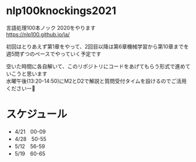 # nlp100knockings2021
言語処理100本ノック 2020をやります  
https://nlp100.github.io/ja/

初回はとりあえず第1章をやって、2回目以降は第6章機械学習から第10章までを週5問ずつのペースでやっていく予定です

空いた時間に各自解いて、このリポジトリにコードをあげてもらう形式で進めていこうと思います  
水曜午後(13:20-14:50)にM2とD2で解説と質問受付タイムを設けるのでご活用くださいー🤗

# スケジュール
- 4/21　00-09
- 4/28　50-55
- 5/12　56-59
- 5/19　60-65

